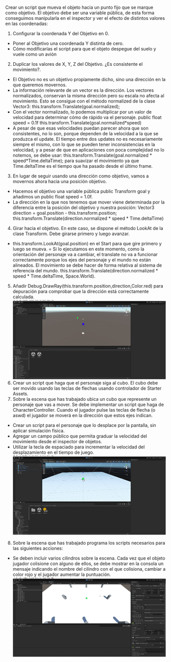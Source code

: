Crear un script que mueva el objeto hacia un punto fijo que se marque como objetivo. El objetivo debe ser una variable pública, de esta forma conseguimos manipularla en el inspector y ver el efecto de distintos valores en las coordenadas:
1. Configurar la coordenada Y del Objetivo en 0.
  - Poner al Objetivo una coordenada Y distinta de cero.
  - Cómo modificarías el script para que el objeto despegue del suelo y vuele como un avión
2. Duplicar los valores de X, Y, Z del Objetivo. ¿Es consistente el movimiento?.
- El Objetivo no es un objetivo propiamente dicho, sino una dirección en la que queremos movernos.
- La información relevante de un vector es la dirección. Los vectores normalizados, conservan la misma dirección pero su escala no afecta al movimiento. Esto se consigue con el método normalized de la clase Vector3: this.transform.Translate(goal.normalized);
- Con el vector normalizado, lo podemos multiplicar por un valor de velocidad para determinar cómo de rápido va el personaje. public float speed = 0.1f this.transform.Translate(goal.normalized*speed)
- A pesar de que esas velocidades puedan parecer ahora que son consistentes, no lo son, porque dependen de la velocidad a la que se produzca el update. El tiempo entre dos updates no es necesariamente siempre el mismo, con lo que se pueden tener inconsistencias en la velocidad, y a pesar de que en aplicaciones con poca complejidad no lo notemos, se debe usar: this.transform.Translate(goal.normalized * speed*Time.deltaTime); para suavizar el movimiento ya que Time.deltaTime es el tiempo que ha pasado desde el último frame.
3. En lugar de seguir usando una dirección como objetivo, vamos a movernos ahora hacia una posición objetivo. 
- Hacemos el objetivo una variable pública public Transform goal y añadimos un public float speed = 1.0f. 
- La dirección en la que nos tenemos que mover viene determinada por la diferencia entre la posición del objetivo y nuestra posición:
 Vector3 direction = goal.position - this.transform.position;
 this.transform.Translate(direction.normalized * speed * Time.deltaTime)
4. Girar hacia el objetivo. En este caso, se dispone el método LookAt de la clase Transform. Debe girarse primero y luego avanzar.
- this.transform.LookAt(goal.position) en el Start para que gire primero y luego se mueva. 
= Si lo ejecutamos en este momento, como la orientación del personaje va a cambiar, el translate no va a funcionar correctamente porque los ejes del personaje y el mundo no están alineados. El movimiento se debe hacer de forma relativa al sistema de referencia del mundo.
 this.transform.Translate(direction.normalized * speed * Time.deltaTime, Space.World).
5. Añadir Debug.DrawRay(this.transform.position,direction,Color.red) para depuración para comprobar que la dirección está correctamente calculada.
![](https://github.com/jsfabiani/Tarea_2_FDV/blob/main/FDV_tarea_2.5.gif)
6. Crear un script que haga que el personaje siga al cubo. El cubo debe ser movido usando las teclas de flechas usando controlador de Starter Assets.
7. Sobre la escena que has trabajado ubica un cubo que represente un personaje que vas a mover. Se debe implementar un script que haga de CharacterController. Cuando el jugador pulse las teclas de flecha (o aswd) el jugador se moverá en la dirección que estos ejes indican.
- Crear un script para el personaje que lo desplace por la pantalla, sin aplicar simulación física.
- Agregar un campo público que permita graduar la velocidad del movimiento desde el inspector de objetos.
- Utilizar la tecla de espaciado para incrementar la velocidad del desplazamiento en el tiempo de juego.
![](https://github.com/jsfabiani/Tarea_2_FDV/blob/main/FDV_tarea_2.7.gif)
8. Sobre la escena que has trabajado programa los scripts necesarios para las siguientes acciones:
- Se deben incluir varios cilindros sobre la escena. Cada vez que el objeto jugador colisione con alguno de ellos, se debe mostrar en la consola un mensaje indicando el nombre del cilindro con el que colisiona, cambiar a color rojo y el jugador aumentar la puntuación.
![](https://github.com/jsfabiani/Tarea_2_FDV/blob/main/FDV_tarea_2.8.gif)

